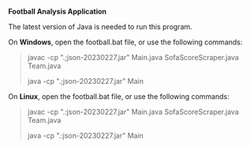 **Football Analysis Application**

The latest version of Java is needed to run this program.

On **Windows**, open the football.bat file, or use the following commands:

> javac -cp ".;json-20230227.jar" Main.java SofaScoreScraper.java Team.java
> 
> java -cp ".;json-20230227.jar" Main


On **Linux**, open the football.bat file, or use the following commands:

> javac -cp ".:json-20230227.jar" Main.java SofaScoreScraper.java Team.java
>
> java -cp ".:json-20230227.jar" Main

